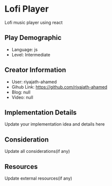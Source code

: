 # Lofi Player

Lofi music player using react

## Play Demographic

- Language: js
- Level: Intermediate

## Creator Information

- User: riyajath-ahamed
- Gihub Link: https://github.com/riyajath-ahamed
- Blog: null
- Video: null

## Implementation Details

Update your implementation idea and details here

## Consideration

Update all considerations(if any)

## Resources

Update external resources(if any)
